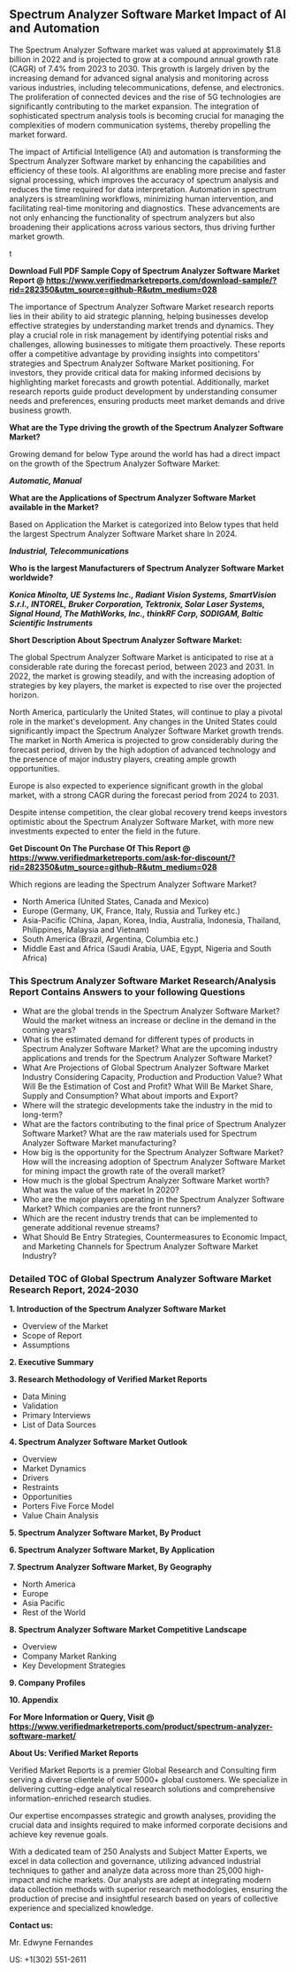 <h2>Spectrum Analyzer Software Market Impact of AI and Automation</h2><p>The Spectrum Analyzer Software market was valued at approximately $1.8 billion in 2022 and is projected to grow at a compound annual growth rate (CAGR) of 7.4% from 2023 to 2030. This growth is largely driven by the increasing demand for advanced signal analysis and monitoring across various industries, including telecommunications, defense, and electronics. The proliferation of connected devices and the rise of 5G technologies are significantly contributing to the market expansion. The integration of sophisticated spectrum analysis tools is becoming crucial for managing the complexities of modern communication systems, thereby propelling the market forward.</p><p>The impact of Artificial Intelligence (AI) and automation is transforming the Spectrum Analyzer Software market by enhancing the capabilities and efficiency of these tools. AI algorithms are enabling more precise and faster signal processing, which improves the accuracy of spectrum analysis and reduces the time required for data interpretation. Automation in spectrum analyzers is streamlining workflows, minimizing human intervention, and facilitating real-time monitoring and diagnostics. These advancements are not only enhancing the functionality of spectrum analyzers but also broadening their applications across various sectors, thus driving further market growth.</p>t</p><p id="" class=""><strong>Download Full PDF Sample Copy of Spectrum Analyzer Software Market Report @ <a href="https://www.verifiedmarketreports.com/download-sample/?rid=282350&utm_source=github-R&utm_medium=028" target="_blank">https://www.verifiedmarketreports.com/download-sample/?rid=282350&utm_source=github-R&utm_medium=028</a></strong></p><p>The importance of&nbsp;Spectrum Analyzer Software Market research reports lies in their ability to aid strategic planning, helping businesses develop effective strategies by understanding market trends and dynamics. They play a crucial role in risk management by identifying potential risks and challenges, allowing businesses to mitigate them proactively. These reports offer a competitive advantage by providing insights into competitors' strategies and Spectrum Analyzer Software Market positioning. For investors, they provide critical data for making informed decisions by highlighting market forecasts and growth potential. Additionally, market research reports guide product development by understanding consumer needs and preferences, ensuring products meet market demands and drive business growth.</p><p><strong>What are the&nbsp;Type driving the growth of the Spectrum Analyzer Software Market?</strong></p><p id="" class="">Growing demand for below Type around the world has had a direct impact on the growth of the Spectrum Analyzer Software Market:</p><em><strong>Automatic, Manual</strong></em></p><strong>What are the&nbsp;Applications&nbsp;of Spectrum Analyzer Software Market available in the Market?</strong></p><p id="" class="">Based on Application the Market is categorized into Below types that held the largest Spectrum Analyzer Software Market share In 2024.</p><em><strong>Industrial, Telecommunications</strong></em></p><strong>Who is the largest Manufacturers of Spectrum Analyzer Software Market worldwide?</strong></p><p><em><strong>Konica Minolta, UE Systems Inc., Radiant Vision Systems, SmartVision S.r.l., INTOREL, Bruker Corporation, Tektronix, Solar Laser Systems, Signal Hound, The MathWorks, Inc., thinkRF Corp, SODIGAM, Baltic Scientific Instruments</strong></em></p><p id="" class=""><strong>Short Description About Spectrum Analyzer Software Market:</strong></p><p>The global Spectrum Analyzer Software Market is anticipated to rise at a considerable rate during the forecast period, between 2023 and 2031. In 2022, the market is growing steadily, and with the increasing adoption of strategies by key players, the market is expected to rise over the projected horizon.</p><p>North America, particularly the United States, will continue to play a pivotal role in the market's development. Any changes in the United States could significantly impact the Spectrum Analyzer Software Market growth trends. The market in North America is projected to grow considerably during the forecast period, driven by the high adoption of advanced technology and the presence of major industry players, creating ample growth opportunities.</p><p>Europe is also expected to experience significant growth in the global market, with a strong CAGR during the forecast period from 2024 to 2031.</p><p>Despite intense competition, the clear global recovery trend keeps investors optimistic about the Spectrum Analyzer Software Market, with more new investments expected to enter the field in the future.</p><p id="" class=""><strong>Get Discount On The Purchase Of This Report @ <a href="https://www.verifiedmarketreports.com/ask-for-discount/?rid=282350&utm_source=github-R&utm_medium=028" target="_blank">https://www.verifiedmarketreports.com/ask-for-discount/?rid=282350&utm_source=github-R&utm_medium=028</a></strong></p>Which regions are leading the Spectrum Analyzer Software Market?</p><ul><li>North America (United States, Canada and Mexico)</li><li>Europe (Germany, UK, France, Italy, Russia and Turkey etc.)</li><li>Asia-Pacific (China, Japan, Korea, India, Australia, Indonesia, Thailand, Philippines, Malaysia and Vietnam)</li><li>South America (Brazil, Argentina, Columbia etc.)</li><li>Middle East and Africa (Saudi Arabia, UAE, Egypt, Nigeria and South Africa)</li></ul><h3 id="" class="">This Spectrum Analyzer Software Market Research/Analysis Report Contains Answers to your following Questions</h3><ul><li>What are the global trends in the Spectrum Analyzer Software Market? Would the market witness an increase or decline in the demand in the coming years?</li><li>What is the estimated demand for different types of products in Spectrum Analyzer Software Market? What are the upcoming industry applications and trends for the Spectrum Analyzer Software Market?</li><li>What Are Projections of Global Spectrum Analyzer Software Market Industry Considering Capacity, Production and Production Value? What Will Be the Estimation of Cost and Profit? What Will Be Market Share, Supply and Consumption? What about imports and Export?</li><li>Where will the strategic developments take the industry in the mid to long-term?</li><li>What are the factors contributing to the final price of Spectrum Analyzer Software Market? What are the raw materials used for Spectrum Analyzer Software Market manufacturing?</li><li>How big is the opportunity for the Spectrum Analyzer Software Market? How will the increasing adoption of Spectrum Analyzer Software Market for mining impact the growth rate of the overall market?</li><li>How much is the global Spectrum Analyzer Software Market worth? What was the value of the market In 2020?</li><li>Who are the major players operating in the Spectrum Analyzer Software Market? Which companies are the front runners?</li><li>Which are the recent industry trends that can be implemented to generate additional revenue streams?</li><li>What Should Be Entry Strategies, Countermeasures to Economic Impact, and Marketing Channels for Spectrum Analyzer Software Market Industry?</li></ul><h3 id="" class="">Detailed TOC of Global Spectrum Analyzer Software Market Research Report, 2024-2030</h3><p id="" class=""><strong>1. Introduction of the Spectrum Analyzer Software Market</strong></p><ul><li>Overview of the Market</li><li>Scope of Report</li><li>Assumptions</li></ul><p id="" class=""><strong>2. Executive Summary</strong></p><p id="" class=""><strong>3. Research Methodology of Verified Market Reports</strong></p><ul><li>Data Mining</li><li>Validation</li><li>Primary Interviews</li><li>List of Data Sources</li></ul><p id="" class=""><strong>4. Spectrum Analyzer Software Market Outlook</strong></p><ul><li>Overview</li><li>Market Dynamics</li><li>Drivers</li><li>Restraints</li><li>Opportunities</li><li>Porters Five Force Model</li><li>Value Chain Analysis</li></ul><p id="" class=""><strong>5. Spectrum Analyzer Software Market, By Product</strong></p><p id="" class=""><strong>6. Spectrum Analyzer Software Market, By Application</strong></p><p id="" class=""><strong>7. Spectrum Analyzer Software Market, By Geography</strong></p><ul><li>North America</li><li>Europe</li><li>Asia Pacific</li><li>Rest of the World</li></ul><p id="" class=""><strong>8. Spectrum Analyzer Software Market Competitive Landscape</strong></p><ul><li>Overview</li><li>Company Market Ranking</li><li>Key Development Strategies</li></ul><p id="" class=""><strong>9. Company Profiles</strong></p><p id="" class=""><strong>10. Appendix</strong></p><p id="" class=""><strong>For More Information or Query, Visit @ <a href="https://www.verifiedmarketreports.com/product/spectrum-analyzer-software-market/" target="_blank">https://www.verifiedmarketreports.com/product/spectrum-analyzer-software-market/</a></strong></p><p id="" class=""><strong>About Us: Verified Market Reports</strong></p><p id="" class="">Verified Market Reports is a premier Global Research and Consulting firm serving a diverse clientele of over 5000+ global customers. We specialize in delivering cutting-edge analytical research solutions and comprehensive information-enriched research studies.</p><p id="" class="">Our expertise encompasses strategic and growth analyses, providing the crucial data and insights required to make informed corporate decisions and achieve key revenue goals.</p><p id="" class="">With a dedicated team of 250 Analysts and Subject Matter Experts, we excel in data collection and governance, utilizing advanced industrial techniques to gather and analyze data across more than 25,000 high-impact and niche markets. Our analysts are adept at integrating modern data collection methods with superior research methodologies, ensuring the production of precise and insightful research based on years of collective experience and specialized knowledge.</p><p id="" class=""><strong>Contact us:</strong></p><p id="" class="">Mr. Edwyne Fernandes</p><p id="" class="">US: +1(302) 551-2611</p>